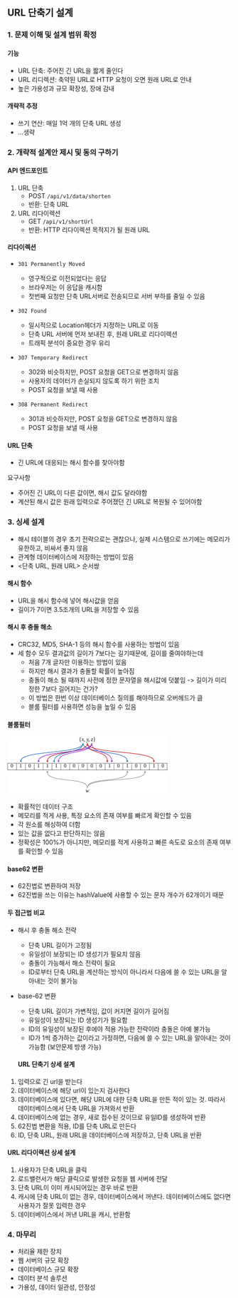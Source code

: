 ## URL 단축기 설계

### 1. 문제 이해 및 설계 범위 확정

#### 기능

- URL 단축: 주어진 긴 URL을 짧게 줄인다
- URL 리디렉션: 축약된 URL로 HTTP 요청이 오면 원래 URL로 안내
- 높은 가용성과 규모 확장성, 장애 감내

#### 개략적 추정

- 쓰기 연산: 매일 1억 개의 단축 URL 생성
- ...생략

### 2. 개략적 설계안 제시 및 동의 구하기

#### API 엔드포인트

1. URL 단축
   - POST `/api/v1/data/shorten`
   - 반환: 단축 URL
2. URL 리다이렉션
   - GET `/api/v1/shortUrl`
   - 반환: HTTP 리다이렉션 목적지가 될 원래 URL

#### 리다이렉션

- `301 Permanently Moved`

  - 영구적으로 이전되었다는 응답
  - 브라우저는 이 응답을 캐시함
  - 첫번째 요청만 단축 URL서버로 전송되므로 서버 부하를 줄일 수 있음

- `302 Found`

  - 일시적으로 Location헤더가 지정하는 URL로 이동
  - 단축 URL 서버에 먼저 보내진 후, 원래 URL로 리다이렉션
  - 트래픽 분석이 중요한 경우 유리

- `307 Temporary Redirect`

  - 302와 비슷하지만, POST 요청을 GET으로 변경하지 않음
  - 사용자의 데이터가 손실되지 않도록 하기 위한 조치
  - POST 요청을 보낼 때 사용

- `308 Permanent Redirect`
  - 301과 비슷하지만, POST 요청을 GET으로 변경하지 않음
  - POST 요청을 보낼 때 사용

#### URL 단축

- 긴 URL에 대응되는 해시 함수를 찾아야함

요구사항

- 주어진 긴 URL이 다른 값이면, 해시 값도 달라야함
- 계산된 해시 값은 원래 입력으로 주어졌던 긴 URL로 복원될 수 있어야함

### 3. 싱세 설계

- 해시 테이블의 경우 초기 전략으로는 괜찮으나, 실제 시스템으로 쓰기에는 메모리가 유한하고, 비싸서 좋지 않음
- 관계형 데이터베이스에 저장하는 방법이 있음
- <단축 URL, 원래 URL> 순서쌍

#### 해시 함수

- URL을 해시 함수에 넣어 해시값을 얻음
- 길이가 7이면 3.5조개의 URL을 저장할 수 있음

#### 해시 후 충돌 해소

- CRC32, MD5, SHA-1 등의 해시 함수를 사용하는 방법이 있음
- 세 함수 모두 결과값의 길이가 7보다는 길기때문에, 길이를 줄여야하는데
  - 처음 7개 글자만 이용하는 방법이 있음
  - 하지만 해시 결과가 충돌할 확률이 높아짐
  - 충돌이 해소 될 때까지 사전에 정한 문자열을 해시값에 덧붙임 -> 길이가 미리 정한 7보다 길어지는 건가?
  - 이 방법은 한번 이상 데이터베이스 질의를 해야하므로 오버헤드가 큼
  - 블룸 필터를 사용하면 성능을 높일 수 있음

#### 블룸필터

<img src = '../../image/bloom-filter.png'>

- 확률적인 데이터 구조
- 메모리를 적게 사용, 특정 요소의 존재 여부를 빠르게 확인할 수 있음
- 각 원소를 해싱하여 더함
- 있는 값을 없다고 판단하지는 않음
- 정확성은 100%가 아니지만, 메모리를 적게 사용하고 빠른 속도로 요소의 존재 여부를 확인할 수 있음

#### base62 변환

- 62진법로 변환하여 저장
- 62진법을 쓰는 이유는 hashValue에 사용할 수 있는 문자 개수가 62개이기 때문

#### 두 접근법 비교

- 해시 후 충돌 해소 전략

  - 단축 URL 길이가 고정됨
  - 유일성이 보장되는 ID 생성기가 필요치 않음
  - 충돌이 가능해서 해소 전략이 필요
  - ID로부터 단축 URL을 계산하는 방식이 아니라서 다음에 쓸 수 있는 URL을 알아내는 것이 불가능

- base-62 변환

  - 단축 URL 길이가 가변적임, 값이 커지면 길이가 길어짐
  - 유일성이 보장되는 ID 생성기가 필요함
  - ID의 유일성이 보장된 후에야 적용 가능한 전략이라 충돌은 아예 불가능
  - ID가 1씩 증가하는 값이라고 가정하면, 다음에 쓸 수 있는 URL을 알아내는 것이 가능함 (보안문제 방생 가능)

  #### URL 단축기 상세 설계

1. 입력으로 긴 url을 받는다
2. 데이터베이스에 해당 url이 있는지 검사한다
3. 데이터베이스에 있다면, 해당 URL에 대한 단축 URL을 만든 적이 있는 것. 따라서 데이터베이스에서 단축 URL을 가져와서 반환
4. 데이터베이스에 없는 경우, 새로 접수된 것이므로 유일ID를 생성하여 반환
5. 62진법 변환을 적용, ID를 단축 URL로 만든다
6. ID, 단축 URL, 원래 URL을 데이터베이스에 저장하고, 단축 URL을 반환

#### URL 리다이렉션 상세 설계

1. 사용자가 단축 URL을 클릭
2. 로드밸런서가 해당 클릭으로 발생한 요청을 웹 서버에 전달
3. 단축 URL이 이미 캐시되어있는 경우 바로 반환
4. 캐시에 단축 URL이 없는 경우, 데이터베이스에서 꺼낸다. 데이터베이스에도 없다면 사용자가 잘못 입력한 경우
5. 데이터베이스에서 꺼낸 URL을 캐시, 반환함

### 4. 마무리

- 처리율 제한 장치
- 웹 서버의 규모 확장
- 데이터베이스 규모 확장
- 데이터 분석 솔루션
- 가용성, 데이터 일관성, 안정성
